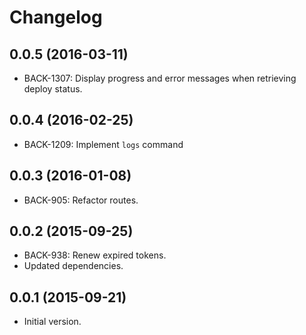 # Changelog

## 0.0.5 (2016-03-11)
* BACK-1307: Display progress and error messages when retrieving deploy status.

## 0.0.4 (2016-02-25)
* BACK-1209: Implement `logs` command

## 0.0.3 (2016-01-08)
* BACK-905: Refactor routes.

## 0.0.2 (2015-09-25)
* BACK-938: Renew expired tokens.
* Updated dependencies.

## 0.0.1 (2015-09-21)
* Initial version.